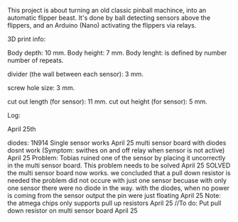 This project is about turning an old classic pinball machince, into an automatic flipper beast. It's done by ball detecting sensors
above the flippers, and an Arduino (Nano) activating the flippers via relays.


3D print info:

Body depth: 10 mm.
Body height: 7 mm.
Body lenght: is defined by number number of repeats.

divider (the wall between each sensor): 3 mm.

screw hole size: 3 mm.

cut out length (for sensor): 11 mm.
cut out height (for sensor): 5 mm.

Log:

April 25th

diodes: 1N914
Single sensor works April 25
multi sensor board with diodes dosnt work (Symptom: swithes on and off relay when sensor is not active) April 25
Problem: Tobias ruined one of the sensor by placing it uncorrectly in the multi sensor board. This problem needs to be solved April 25
SOLVED the multi sensor board now works. we concluded that a pull down resistor is needed the problem did not occure with just one sensor becuase 
with only one sensor there were no diode in the way. with the diodes, when no power is coming from the sensor output the pin were just floating April 25
Note: the atmega chips only supports pull up resistors April 25 
//To do: Put pull down resistor on multi sensor board April 25
